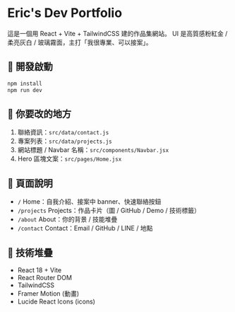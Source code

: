 # Eric's Dev Portfolio

這是一個用 React + Vite + TailwindCSS 建的作品集網站。
UI 是高質感粉紅金 / 柔亮灰白 / 玻璃霧面，主打「我很專業、可以接案」。

## 🚀 開發啟動

```bash
npm install
npm run dev
```

## 🔧 你要改的地方

1. 聯絡資訊：`src/data/contact.js`
2. 專案列表：`src/data/projects.js`
3. 網站標題 / Navbar 名稱：`src/components/Navbar.jsx`
4. Hero 區塊文案：`src/pages/Home.jsx`

## 📂 頁面說明

- `/` Home：自我介紹、接案中 banner、快速聯絡按鈕
- `/projects` Projects：作品卡片（圖 / GitHub / Demo / 技術標籤）
- `/about` About：你的背景 / 技能堆疊
- `/contact` Contact：Email / GitHub / LINE / 地點

## 🧱 技術堆疊

- React 18 + Vite
- React Router DOM
- TailwindCSS
- Framer Motion (動畫)
- Lucide React Icons (icons)
